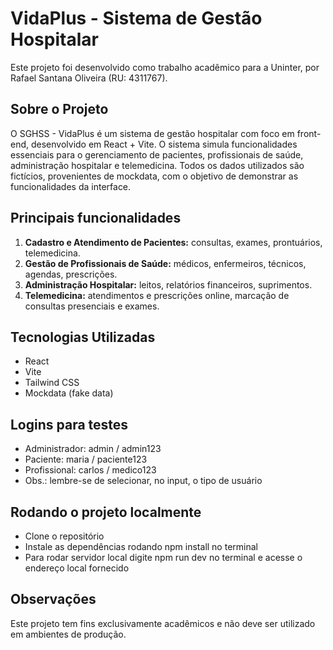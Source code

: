 # VidaPlus - Sistema de Gestão Hospitalar

Este projeto foi desenvolvido como trabalho acadêmico para a Uninter, por Rafael Santana Oliveira (RU: 4311767).

## Sobre o Projeto

O SGHSS - VidaPlus é um sistema de gestão hospitalar com foco em front-end, desenvolvido em React + Vite. O sistema simula funcionalidades essenciais para o gerenciamento de pacientes, profissionais de saúde, administração hospitalar e telemedicina. Todos os dados utilizados são fictícios, provenientes de mockdata, com o objetivo de demonstrar as funcionalidades da interface.

## Principais funcionalidades

1. **Cadastro e Atendimento de Pacientes:** consultas, exames, prontuários, telemedicina.
2. **Gestão de Profissionais de Saúde:** médicos, enfermeiros, técnicos, agendas, prescrições.
3. **Administração Hospitalar:** leitos, relatórios financeiros, suprimentos.
4. **Telemedicina:** atendimentos e prescrições online, marcação de consultas presenciais e exames.

## Tecnologias Utilizadas
- React
- Vite
- Tailwind CSS
- Mockdata (fake data)

## Logins para testes

- Administrador: admin / admin123
- Paciente: maria / paciente123
- Profissional: carlos / medico123
- Obs.: lembre-se de selecionar, no input, o tipo de usuário

## Rodando o projeto localmente

- Clone o repositório
- Instale as dependências rodando npm install no terminal
- Para rodar servidor local digite npm run dev no terminal e acesse o endereço local fornecido

## Observações
Este projeto tem fins exclusivamente acadêmicos e não deve ser utilizado em ambientes de produção.
